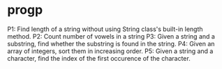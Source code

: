 # progp
P1: Find length of a string without using String class's built-in length method.
P2: Count number of vowels in a string
P3: Given a string and a substring, find whether the substring is found in the string.
P4: Given an array of integers, sort them in increasing order.
P5: Given a string and a character, find the index of the first occurence of the character.
